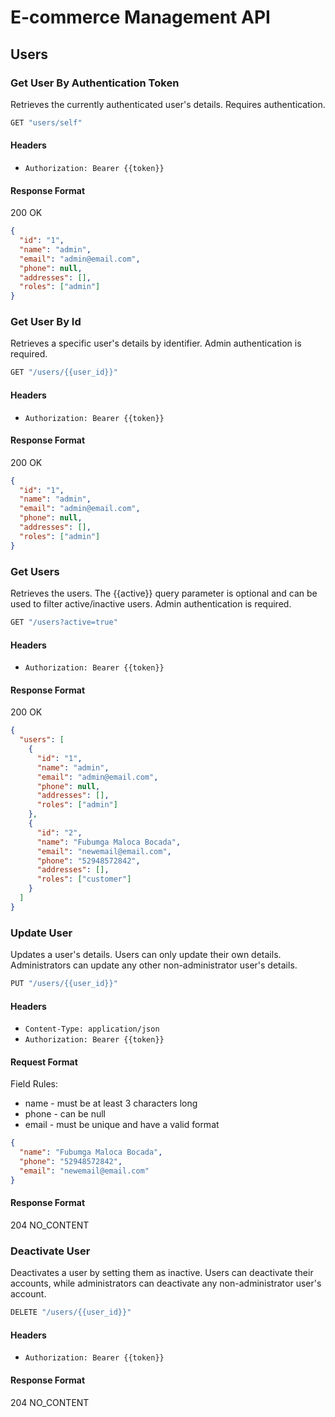 # E-commerce Management API

## Users

### Get User By Authentication Token

Retrieves the currently authenticated user's details. Requires authentication.

```js
GET "users/self"
```

#### Headers

- `Authorization: Bearer {{token}}`

#### Response Format

200 OK

```json
{
  "id": "1",
  "name": "admin",
  "email": "admin@email.com",
  "phone": null,
  "addresses": [],
  "roles": ["admin"]
}
```

### Get User By Id

Retrieves a specific user's details by identifier. Admin authentication is required.

```js
GET "/users/{{user_id}}"

```

#### Headers

- `Authorization: Bearer {{token}}`

#### Response Format

200 OK

```json
{
  "id": "1",
  "name": "admin",
  "email": "admin@email.com",
  "phone": null,
  "addresses": [],
  "roles": ["admin"]
}
```

### Get Users

Retrieves the users. The {{active}} query parameter is optional and can be used to filter active/inactive users. Admin authentication is required.

```js
GET "/users?active=true"
```

#### Headers

- `Authorization: Bearer {{token}}`

#### Response Format

200 OK

```json
{
  "users": [
    {
      "id": "1",
      "name": "admin",
      "email": "admin@email.com",
      "phone": null,
      "addresses": [],
      "roles": ["admin"]
    },
    {
      "id": "2",
      "name": "Fubumga Maloca Bocada",
      "email": "newemail@email.com",
      "phone": "52948572842",
      "addresses": [],
      "roles": ["customer"]
    }
  ]
}
```

### Update User

Updates a user's details. Users can only update their own details. Administrators can update any other non-administrator user's details.

```js
PUT "/users/{{user_id}}"
```

#### Headers

- `Content-Type: application/json`
- `Authorization: Bearer {{token}}`

#### Request Format

Field Rules:

- name - must be at least 3 characters long
- phone - can be null
- email - must be unique and have a valid format

```json
{
  "name": "Fubumga Maloca Bocada",
  "phone": "52948572842",
  "email": "newemail@email.com"
}
```

#### Response Format

204 NO_CONTENT

### Deactivate User

Deactivates a user by setting them as inactive. Users can deactivate their accounts, while administrators can deactivate any non-administrator user's account.

```js
DELETE "/users/{{user_id}}"
```

#### Headers

- `Authorization: Bearer {{token}}`

#### Response Format

204 NO_CONTENT
